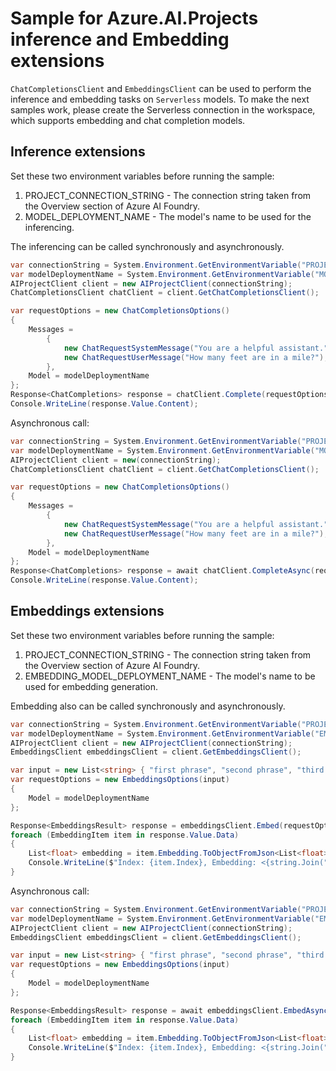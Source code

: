 # Sample for Azure.AI.Projects inference and Embedding extensions

`ChatCompletionsClient` and `EmbeddingsClient` can be used to perform the inference and embedding tasks on `Serverless` models. To make the next samples work, please create the Serverless connection in the workspace, which supports embedding and chat completion models.

## Inference extensions

Set these two environment variables before running the sample:
1. PROJECT_CONNECTION_STRING - The connection string taken from the Overview section of Azure AI Foundry.
2. MODEL_DEPLOYMENT_NAME - The model's name to be used for the inferencing.

The inferencing can be called synchronously and asynchronously.
```C# Snippet:ExtensionsChatClientSync
var connectionString = System.Environment.GetEnvironmentVariable("PROJECT_CONNECTION_STRING");
var modelDeploymentName = System.Environment.GetEnvironmentVariable("MODEL_DEPLOYMENT_NAME");
AIProjectClient client = new AIProjectClient(connectionString);
ChatCompletionsClient chatClient = client.GetChatCompletionsClient();

var requestOptions = new ChatCompletionsOptions()
{
    Messages =
        {
            new ChatRequestSystemMessage("You are a helpful assistant."),
            new ChatRequestUserMessage("How many feet are in a mile?"),
        },
    Model = modelDeploymentName
};
Response<ChatCompletions> response = chatClient.Complete(requestOptions);
Console.WriteLine(response.Value.Content);
```

Asynchronous call:
```C# Snippet:ExtensionsChatClientAsync
var connectionString = System.Environment.GetEnvironmentVariable("PROJECT_CONNECTION_STRING");
var modelDeploymentName = System.Environment.GetEnvironmentVariable("MODEL_DEPLOYMENT_NAME");
AIProjectClient client = new(connectionString);
ChatCompletionsClient chatClient = client.GetChatCompletionsClient();

var requestOptions = new ChatCompletionsOptions()
{
    Messages =
        {
            new ChatRequestSystemMessage("You are a helpful assistant."),
            new ChatRequestUserMessage("How many feet are in a mile?"),
        },
    Model = modelDeploymentName
};
Response<ChatCompletions> response = await chatClient.CompleteAsync(requestOptions);
Console.WriteLine(response.Value.Content);
```

## Embeddings extensions

Set these two environment variables before running the sample:
1. PROJECT_CONNECTION_STRING - The connection string taken from the Overview section of Azure AI Foundry.
2. EMBEDDING_MODEL_DEPLOYMENT_NAME - The model's name to be used for embedding generation.

Embedding also can be called synchronously and asynchronously.
```C# Snippet:ExtensionsEmbeddingSync
var connectionString = System.Environment.GetEnvironmentVariable("PROJECT_CONNECTION_STRING");
var modelDeploymentName = System.Environment.GetEnvironmentVariable("EMBEDDING_MODEL_DEPLOYMENT_NAME");
AIProjectClient client = new AIProjectClient(connectionString);
EmbeddingsClient embeddingsClient = client.GetEmbeddingsClient();

var input = new List<string> { "first phrase", "second phrase", "third phrase" };
var requestOptions = new EmbeddingsOptions(input)
{
    Model = modelDeploymentName
};

Response<EmbeddingsResult> response = embeddingsClient.Embed(requestOptions);
foreach (EmbeddingItem item in response.Value.Data)
{
    List<float> embedding = item.Embedding.ToObjectFromJson<List<float>>();
    Console.WriteLine($"Index: {item.Index}, Embedding: <{string.Join(", ", embedding)}>");
}
```

Asynchronous call:
```C# Snippet:ExtensionsEmbeddingAsync
var connectionString = System.Environment.GetEnvironmentVariable("PROJECT_CONNECTION_STRING");
var modelDeploymentName = System.Environment.GetEnvironmentVariable("EMBEDDING_MODEL_DEPLOYMENT_NAME");
AIProjectClient client = new AIProjectClient(connectionString);
EmbeddingsClient embeddingsClient = client.GetEmbeddingsClient();

var input = new List<string> { "first phrase", "second phrase", "third phrase" };
var requestOptions = new EmbeddingsOptions(input)
{
    Model = modelDeploymentName
};

Response<EmbeddingsResult> response = await embeddingsClient.EmbedAsync(requestOptions);
foreach (EmbeddingItem item in response.Value.Data)
{
    List<float> embedding = item.Embedding.ToObjectFromJson<List<float>>();
    Console.WriteLine($"Index: {item.Index}, Embedding: <{string.Join(", ", embedding)}>");
}
```
